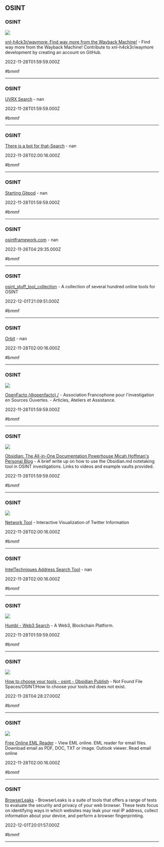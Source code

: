 ## OSINT

### OSINT

![](https://opengraph.githubassets.com/b25b3f643ebbec7fbb5b2797c266ddb96d56305218f135e9b3b5b2d640378a9c/xnl-h4ck3r/waymore)

[xnl-h4ck3r/waymore: Find way more from the Wayback Machine!](https://github.com/xnl-h4ck3r/waymore) - Find way more from the Wayback Machine! Contribute to xnl-h4ck3r/waymore development by creating an account on GitHub.

2022-11-28T01:59:59.000Z

#bmmf

---

### OSINT

[UVRX Search](http://uvrx.com) - nan

2022-11-28T01:59:59.000Z

#bmmf

---

### OSINT

[There is a bot for that-Search](https://thereisabotforthat.com/bots/search) - nan

2022-11-28T02:00:16.000Z

#bmmf

---

### OSINT

[Starting Gitpod](https://gitpod.io/#snapshot/768177f8-e088-4eff-9c88-93f51ef22234) - nan

2022-11-28T01:59:59.000Z

#bmmf

---

### OSINT

[osintframework.com](https://osintframework.com) - nan

2022-11-26T04:29:35.000Z

#bmmf

---

### OSINT

[osint_stuff_tool_collection](https://cipher387.github.io/osint_stuff_tool_collection) - A collection of several hundred online tools for OSINT

2022-12-01T21:09:51.000Z

#bmmf

---

### OSINT

[Orbit](https://orbit.livasch.com/twitter/wh0isdsmith?ignoreLikes=false) - nan

2022-11-28T02:00:16.000Z

#bmmf

---

### OSINT

![](https://pbs.twimg.com/profile_images/1130901663978532865/8aXO7Y6n_normal.jpg)

[OpenFacto (@openfacto) /](https://twitter.com/openfacto?lang=ru) - Association Francophone pour l'investigation en Sources Ouvertes. - Articles, Ateliers et Assistance.

2022-11-28T01:59:59.000Z

#bmmf

---

### OSINT

![](https://i0.wp.com/webbreacher.com/wp-content/uploads/2022/03/obsidian1.png?fit=1200%2C400&ssl=1)

[Obsidian: The All-in-One Documentation Powerhouse Micah Hoffman's Personal Blog](https://webbreacher.com/2022/03/15/obsidian) - A brief write up on how to use the Obsidian.md notetaking tool in OSINT investigations. Links to videos and example vaults provided.

2022-11-28T01:59:59.000Z

#bmmf

---

### OSINT

![](https://osome.iu.edu/tools/networks/assets/images/NetworkSquare.PNG)

[Network Tool](https://osome.iu.edu/tools/networks) - Interactive Visualization of Twitter Information

2022-11-28T02:00:16.000Z

#bmmf

---

### OSINT

[IntelTechniques Address Search Tool](https://inteltechniques.com/tools/Address.html) - nan

2022-11-28T02:00:16.000Z

#bmmf

---

### OSINT

![](https://blog.humbl.live/uploads/humbl_preview_923213564c.svg)

[Humbl - Web3 Search](https://search3.com) - A Web3, Blockchain Platform.

2022-11-28T01:59:59.000Z

#bmmf

---

### OSINT

![](https://ogimage.obsidian.md/og-image.png?title=How+to+choose+your+tools&description=Not+Found+File+Spaces%2FOSINT%2FHow+to+choose+your+tools.md+does+not+exist.&logoUrl=https%3A%2F%2Fpublish-01.obsidian.md%2Faccess%2F2b1eddcfa1bbe99c3a24e0979a153967%2FExtra%2FAttachments%2Fdigintellogo200.png&siteName=osint)

[How to choose your tools - osint - Obsidian Publish](https://publish.obsidian.md/osint/Spaces/OSINT/How+to+choose+your+tools) - Not Found File Spaces/OSINT/How to choose your tools.md does not exist.

2022-11-28T04:28:27.000Z

#bmmf

---

### OSINT

![](https://products.aspose.app/email/img/email-512.png)

[Free Online EML Reader](https://products.aspose.app/email/viewer/eml) - View EML online. EML reader for email files. Download email as PDF, DOC, TXT or image. Outlook viewer. Read email online

2022-11-28T02:00:16.000Z

#bmmf

---

### OSINT

[BrowserLeaks](https://browserleaks.com) - BrowserLeaks is a suite of tools that offers a range of tests to evaluate the security and privacy of your web browser. These tests focus on identifying ways in which websites may leak your real IP address, collect information about your device, and perform a browser fingerprinting.

2022-12-01T20:01:57.000Z

#bmmf

---
